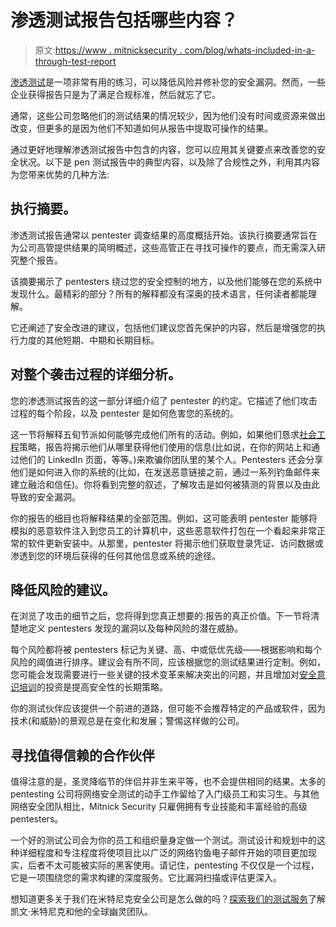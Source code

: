 # 渗透测试报告包括哪些内容？

> 原文:[https://www . mitnicksecurity . com/blog/whats-included-in-a-through-test-report](https://www.mitnicksecurity.com/blog/whats-included-in-a-penetration-test-report)

[渗透测试](/blog/why-penetration-testing-is-more-important-than-ever-in-2020)是一项非常有用的练习，可以降低风险并修补您的安全漏洞。然而，一些企业获得报告只是为了满足合规标准，然后就忘了它。

通常，这些公司忽略他们的测试结果的情况较少，因为他们没有时间或资源来做出改变，但更多的是因为他们不知道如何从报告中提取可操作的结果。

通过更好地理解渗透测试报告中包含的内容，您可以应用其关键要点来改善您的安全状况。以下是 pen 测试报告中的典型内容，以及除了合规性之外，利用其内容为您带来优势的几种方法:

## 执行摘要。

渗透测试报告通常以 pentester 调查结果的高度概括开始。该执行摘要通常旨在为公司高管提供结果的简明概述，这些高管正在寻找可操作的要点，而无需深入研究整个报告。

该摘要揭示了 pentesters 绕过您的安全控制的地方，以及他们能够在您的系统中发现什么。最精彩的部分？所有的解释都没有深奥的技术语言，任何读者都能理解。

它还阐述了安全改进的建议，包括他们建议您首先保护的内容，然后是增强您的执行力度的其他短期、中期和长期目标。

## 对整个袭击过程的详细分析。

您的渗透测试报告的这一部分详细介绍了 pentester 的约定。它描述了他们攻击过程的每个阶段，以及 pentester 是如何危害您的系统的。

这一节将解释五旬节派如何能够完成他们所有的活动。例如，如果他们恳求[社会工程](/blog/social-engineering-attacks)策略，报告将揭示他们从哪里获得他们使用的信息(比如说，在你的网站上和通过他们的 LinkedIn 页面，等等。)来欺骗你团队里的某个人。Pentesters 还会分享他们是如何进入你的系统的(比如，在发送恶意链接之前，通过一系列钓鱼邮件来建立融洽和信任)。你将看到完整的叙述，了解攻击是如何被猜测的背景以及由此导致的安全漏洞。

你的报告的细目也将解释结果的全部范围。例如，这可能表明 pentester 能够将模拟的恶意软件注入到您员工的计算机中，这些恶意软件打包在一个看起来非常正常的软件更新安装中。从那里，pentester 将揭示他们获取登录凭证、访问数据或渗透到您的环境后获得的任何其他信息或系统的途径。

## 降低风险的建议。

在浏览了攻击的细节之后，您将得到您真正想要的:报告的真正价值。下一节将清楚地定义 pentesters 发现的漏洞以及每种风险的潜在威胁。

每个风险都将被 pentesters 标记为关键、高、中或低优先级——根据影响和每个风险的阈值进行排序。建议会有所不同，应该根据您的测试结果进行定制。例如，您可能会发现需要进行一些关键的技术变革来解决突出的问题，并且增加对[安全意识培训](https://www.mitnicksecurity.com/kevin-mitnick-security-awareness-training)的投资是提高安全性的长期策略。

你的测试伙伴应该提供一个前进的道路，但可能不会推荐特定的产品或软件，因为技术(和威胁)的景观总是在变化和发展；警惕这样做的公司。

## 寻找值得信赖的合作伙伴

值得注意的是，圣灵降临节的伴侣并非生来平等，也不会提供相同的结果。太多的 pentesting 公司将网络安全测试的动手工作留给了入门级员工和实习生。与其他网络安全团队相比，Mitnick Security 只雇佣拥有专业技能和丰富经验的高级 pentesters。

一个好的测试公司会为你的员工和组织量身定做一个测试。测试设计和规划中的这种详细程度和专注程度将使项目比以广泛的网络钓鱼电子邮件开始的项目更加现实，后者不太可能被实际的黑客使用。请记住，pentesting 不仅仅是一个过程，它是一项围绕您的需求构建的深度服务。它比漏洞扫描或评估更深入。

想知道更多关于我们在米特尼克安全公司是怎么做的吗？[探索我们的测试服务](https://www.mitnicksecurity.com/penetration-testing)了解凯文·米特尼克和他的全球幽灵团队。